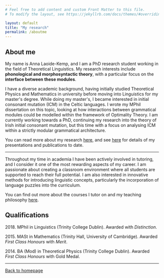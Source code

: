 ```yaml
---
# Feel free to add content and custom Front Matter to this file.
# To modify the layout, see https://jekyllrb.com/docs/themes/#overriding-theme-defaults

layout: default
title: "My research"
permalink: /aboutme
---
```


## About me

My name is Anna Laoide-Kemp, and I am a PhD research student working in the field of Theoretical Linguistics. My research interests include **phonological and morphosyntactic theory**, with a particular focus on the **interface between these modules**.

I have a diverse academic background, having initially studied Theoretical Physics and Mathematics in university before moving into Linguistics for my master's degree. While doing my master's, I became interested in initial consonant mutation (ICM) in the Celtic languages.  I wrote my MPhil dissertation on this topic, looking at how interactions between grammatical modules could be modelled within the framework of Optimality Theory. I am currently working towards a PhD, continuing my research into the theory of Irish initial consonant mutation, but this time with a focus on analysing ICM within a strictly modular grammatical architecture.

You can read more about my research [here](./research.html), and see [here](./publications.html) for details of my presentations and publications to date.

* * *

Throughout my time in academia I have been actively involved in tutoring, and I consider it one of the most rewarding aspects of my career. I am passionate about creating a classroom environment where all students are supported to reach their full potential. I am also interested in innovative methods for introducing linguistic concepts, particularly the incorporation of language puzzles into the curriculum.

You can find out more about the courses I tutor on and my teaching philosophy [here](./teaching.html).

## Qualifications

2018\. MPhil in Linguistics (Trinity College Dublin). Awarded with _Distinction_.

2015\. MASt in Mathematics (Trinity Hall, University of Cambridge). Awarded _First Class Honours_ with _Merit_.

2014\. BA (Mod) in Theoretical Physics (Trinity College Dublin). Awarded _First Class Honours_ with Gold Medal.

* * *

[Back to homepage](./)
